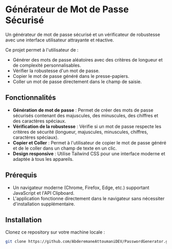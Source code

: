 # Générateur de Mot de Passe Sécurisé

Un générateur de mot de passe sécurisé et un vérificateur de robustesse avec une interface utilisateur attrayante et réactive.

Ce projet permet à l'utilisateur de :
- Générer des mots de passe aléatoires avec des critères de longueur et de complexité personnalisables.
- Vérifier la robustesse d'un mot de passe.
- Copier le mot de passe généré dans le presse-papiers.
- Coller un mot de passe directement dans le champ de saisie.

## Fonctionnalités

- **Génération de mot de passe** : Permet de créer des mots de passe sécurisés contenant des majuscules, des minuscules, des chiffres et des caractères spéciaux.
- **Vérification de la robustesse** : Vérifie si un mot de passe respecte les critères de sécurité (longueur, majuscules, minuscules, chiffres, caractères spéciaux).
- **Copier et Coller** : Permet à l'utilisateur de copier le mot de passe généré et de le coller dans un champ de texte en un clic.
- **Design responsive** : Utilise Tailwind CSS pour une interface moderne et adaptée à tous les appareils.

## Prérequis

- Un navigateur moderne (Chrome, Firefox, Edge, etc.) supportant JavaScript et l'API Clipboard.
- L'application fonctionne directement dans le navigateur sans nécessiter d'installation supplémentaire.

## Installation

Clonez ce repository sur votre machine locale :

```bash
git clone https://github.com/AbderemaneAttoumaniDEV/PasswordGenerator.git
